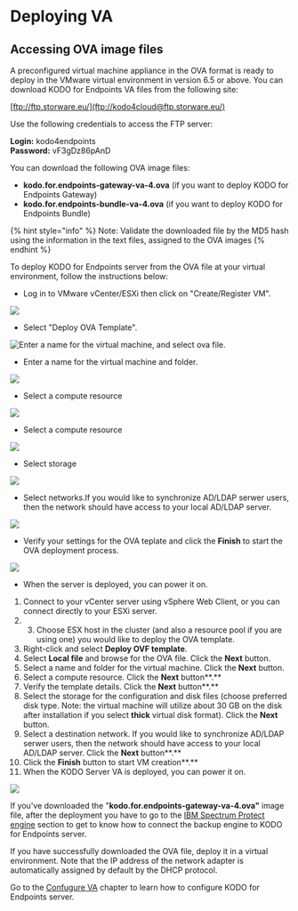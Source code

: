# Deploying VA

## Accessing OVA image files <a id="accessing-virtual-machine"></a>

A preconfigured virtual machine appliance in the OVA format is ready to deploy in the VMware virtual environment in version 6.5 or above. You can download KODO for Endpoints VA files from the following site:

​[ftp://ftp.storware.eu/](ftp://kodo4cloud@ftp.storware.eu/)

Use the following credentials to access the FTP server:

**Login:** kodo4endpoints   
**Password:** vF3gDz86pAnD

You can download the following OVA image files:

* **kodo.for.endpoints-gateway-va-4.ova** \(if you want to deploy KODO for Endpoints Gateway\)
* **kodo.for.endpoints-bundle-va-4.ova** \(if you want to deploy KODO for Endpoints Bundle\)

{% hint style="info" %}
Note: Validate the downloaded file by the MD5 hash using the information in the text files, assigned to the OVA images 
{% endhint %}

To deploy KODO for Endpoints server from the OVA file at your virtual environment, follow the instructions below:

* Log in to VMware vCenter/ESXi then click on "Create/Register VM".

![](../../.gitbook/assets/image%20%2868%29.png)

* Select "Deploy OVA Template".

![Enter a name for the virtual machine, and select ova file.](../../.gitbook/assets/image%20%2875%29.png)

* Enter a name for the virtual machine and folder.

![](../../.gitbook/assets/image%20%2866%29.png)

* Select a compute resource

![](../../.gitbook/assets/image%20%2865%29.png)

* Select a compute resource

![](../../.gitbook/assets/image%20%2870%29.png)

* Select storage

![](../../.gitbook/assets/image%20%2877%29.png)

* Select networks.If you would like to synchronize AD/LDAP serwer users, then the network should have access to your local AD/LDAP server.

![](../../.gitbook/assets/image%20%2879%29.png)

* Verify your settings for the OVA teplate and click the **Finish** to start the OVA deployment process.

![](../../.gitbook/assets/image%20%2878%29.png)

*  When the server is deployed, you can power it on. 

1. Connect to your vCenter server using vSphere Web Client, or you can connect directly to your ESXi server.
2. 3. Choose ESX host in the cluster \(and also a resource pool if you are using one\) you would like to deploy the OVA template.
4.  Right-click and select **Deploy OVF template**.
5.  Select **Local file** and browse for the OVA file. Click the **Next** button.
6. Select a name and folder for the virtual machine. Click the **Next** button.
7. Select a compute resource. Click the **Next** button**.**
8. Verify the template details. Click the **Next** button**.**
9. Select the storage for the configuration and disk files \(choose preferred disk type. Note: the virtual machine will utilize about 30 GB on the disk after installation if you select **thick** virtual disk format\). Click the **Next** button.
10.  Select a destination network. If you would like to synchronize AD/LDAP serwer users, then the network should have access to your local AD/LDAP server. Click the **Next** button**.**
11. Click the **Finish** button to start VM creation**.**
12. When the KODO Server VA is deployed, you can power it on. 

![](../../.gitbook/assets/image%20%2869%29.png)

If you've downloaded the "**kodo.for.endpoints-gateway-va-4.ova"** image file, after the deployment you have to go to the  [IBM Spectrum Protect engine](../spectrum-protect-tsm-configuration.md) section to get to know how to connect the backup engine to KODO for Endpoints server.

If you have successfully downloaded the OVA file, deploy it in a virtual environment. Note that the IP address of the network adapter is automatically assigned by default by the DHCP protocol.

Go to the [Confugure VA](configuring-va/) chapter to learn how to configure KODO for Endpoints server.

